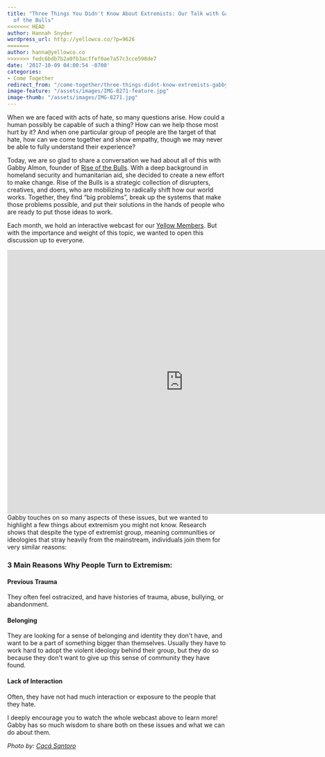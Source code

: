 ```yaml
---
title: "Three Things You Didn't Know About Extremists: Our Talk with Gabby of Rise
  of the Bulls"
<<<<<<< HEAD
author: Hannah Snyder
wordpress_url: http://yellowco.co/?p=9626
=======
author: hanna@yellowco.co
>>>>>>> fedc6bdb7b2a0fb3acffef0ae7a57c3cce598de7
date: '2017-10-09 04:00:54 -0700'
categories:
- Come Together
redirect_from: "/come-together/three-things-didnt-know-extremists-gabby-rise-of-the-bulls/"
image-feature: "/assets/images/IMG-8271-feature.jpg"
image-thumb: "/assets/images/IMG-8271.jpg"
---
```


When we are faced with acts of hate, so many questions arise. How could a human possibly be capable
of such a thing? How can we help those most hurt by it? And when one particular group of people are
the target of that hate, how can we come together and show empathy, though we may never be able to
fully understand their experience?

Today, we are so glad to share a conversation we had about all of this with Gabby Almon, founder of
[Rise of the Bulls](https://riseofthebulls.com/). With a deep background in homeland security and
humanitarian aid, she decided to create a new effort to make change. Rise of the Bulls is a
strategic collection of disrupters, creatives, and doers, who are mobilizing to radically shift how
our world works. Together, they find “big problems”, break up the systems that make those problems
possible, and put their solutions in the hands of people who are ready to put those ideas to work.

Each month, we hold an interactive webcast for our [Yellow Members](http://yellowco.co/membership/).
But with the importance and weight of this topic, we wanted to open this discussion up to everyone.

<iframe src="https://player.vimeo.com/video/235411543" width="810" height="608" frameborder="0" allowfullscreen="allowfullscreen"></iframe>  
Gabby touches on so many aspects of these issues, but we wanted to highlight a few things about extremism you might not know. Research shows that despite the type of extremist group, meaning communities or ideologies that stray heavily from the mainstream, individuals join them for very similar reasons:

### 3 Main Reasons Why People Turn to Extremism:

#### **Previous Trauma**

They often feel ostracized, and have histories of trauma, abuse, bullying, or abandonment.

#### **Belonging**

They are looking for a sense of belonging and identity they don't have, and want to be a part of
something bigger than themselves. Usually they have to work hard to adopt the violent ideology
behind their group, but they do so because they don't want to give up this sense of community they
have found.

#### **Lack of Interaction**

Often, they have not had much interaction or exposure to the people that they hate.

I deeply encourage you to watch the whole webcast above to learn more! Gabby has so much wisdom to
share both on these issues and what we can do about them.

_Photo by: [Cacá Santoro](http://cacasantoro.com/)_

